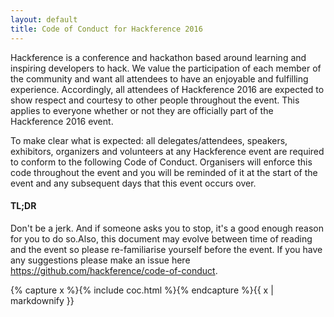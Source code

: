```yaml
---
layout: default
title: Code of Conduct for Hackference 2016
---
```


<div class="content">
	<div class="container">
		<div class="row">
			<p class="big-intro">Hackference is a conference and hackathon based around learning and inspiring developers to hack. We value the participation of each member of the community and want all attendees to have an enjoyable and fulfilling experience. Accordingly, all attendees of Hackference 2016 are expected to show respect and courtesy to other people throughout the event. This applies to everyone whether or not they are officially part of the Hackference 2016 event.</p>
			<p class="big-intro">To make clear what is expected: all delegates/attendees, speakers, exhibitors, organizers and volunteers at any Hackference event are required to conform to the following Code of Conduct. Organisers will enforce this code throughout the event and you will be reminded of it at the start of the event and any subsequent days that this event occurs over.</p>
		</div>
	</div>
</div>

<div class="content-darker">
	<div class="container">
		<div class="row">
			<div class="col-md-12">
				<h4 class="sub-header">TL;DR</h4>
			</div>
		</div>
		<div class="row">
			<div class="col-sm-12">
				<p class="big-intro">Don't be a jerk. And if someone asks you to stop, it's a good enough reason for you to do so.Also, this document may evolve between time of reading and the event so please re-familiarise yourself before the event. If you have any suggestions please make an issue here <a href='https://github.com/hackference/code-of-conduct'>https://github.com/hackference/code-of-conduct</a>.</p>
			</div>
		</div>
	</div>
</div>

<div class="content">
	<div class="container">
		<div class="row">
			<div class="col-sm-12">{% capture x %}{% include coc.html %}{% endcapture %}{{ x | markdownify }}
			</div>
		</div>
	</div>
</div>
